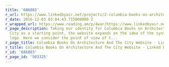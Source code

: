 ```yaml
---
title: '686803'
r_url: https://www.linkedbyair.net/projects/2-columbia-books-on-architecture-and-the-city-website
r_date: 2016-12-03 03:04:43.715000000 Z
r_wrapped_url: https://www.reading.am/p/4war/https://www.linkedbyair.net/projects/2-columbia-books-on-architecture-and-the-city-website
r_page_description: Taking our identity for Columbia Books on Architecture and the
  City as a starting point, the website expands on the idea of the synthetic “placeholder”
  logo. Here we consider the point of view of t...
r_page_title: Columbia Books On Architecture And The City Website - Linked by Air
r_title: Columbia Books On Architecture And The City Website - Linked by Air
r_id: '686803'
r_page_id: '503325'
---
```


